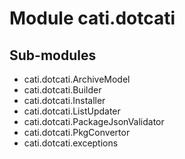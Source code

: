 Module cati.dotcati
===================

Sub-modules
-----------
* cati.dotcati.ArchiveModel
* cati.dotcati.Builder
* cati.dotcati.Installer
* cati.dotcati.ListUpdater
* cati.dotcati.PackageJsonValidator
* cati.dotcati.PkgConvertor
* cati.dotcati.exceptions